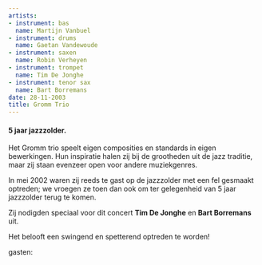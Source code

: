 ```yaml
---
artists:
- instrument: bas
  name: Martijn Vanbuel
- instrument: drums
  name: Gaetan Vandewoude
- instrument: saxen
  name: Robin Verheyen
- instrument: trompet
  name: Tim De Jonghe
- instrument: tenor sax
  name: Bart Borremans
date: 28-11-2003
title: Gromm Trio
---
```

#### 5 jaar jazzzolder.

Het Gromm trio speelt eigen composities en standards 
in eigen bewerkingen. Hun inspiratie halen zij bij de grootheden uit 
de jazz traditie, maar zij staan evenzeer open voor andere muziekgenres. 

In mei 2002 waren zij reeds te gast op de jazzzolder met een fel gesmaakt 
optreden; we vroegen ze toen dan ook om ter gelegenheid van 5 jaar jazzzolder 
terug te komen. 

Zij nodigden speciaal voor dit concert **Tim De Jonghe** en **Bart Borremans** uit. 

Het belooft een swingend en spetterend optreden te worden!

gasten: